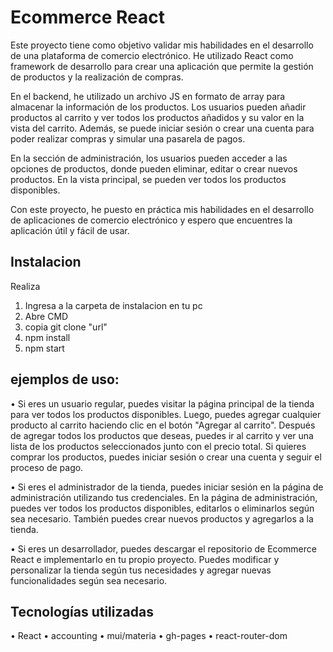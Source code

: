 # Ecommerce React

Este proyecto tiene como objetivo validar mis habilidades en el desarrollo de una plataforma de comercio electrónico. He utilizado React como framework de desarrollo para crear una aplicación que permite la gestión de productos y la realización de compras.

En el backend, he utilizado un archivo JS en formato de array para almacenar la información de los productos. Los usuarios pueden añadir productos al carrito y ver todos los productos añadidos y su valor en la vista del carrito. Además, se puede iniciar sesión o crear una cuenta para poder realizar compras y simular una pasarela de pagos.

En la sección de administración, los usuarios pueden acceder a las opciones de productos, donde pueden eliminar, editar o crear nuevos productos. En la vista principal, se pueden ver todos los productos disponibles.

Con este proyecto, he puesto en práctica mis habilidades en el desarrollo de aplicaciones de comercio electrónico y espero que encuentres la aplicación útil y fácil de usar.


## Instalacion

Realiza
1. Ingresa a la carpeta de instalacion en tu pc
2. Abre CMD
3. copia git clone "url"
4. npm install
5. npm start

## ejemplos de uso:

• Si eres un usuario regular, puedes visitar la página principal de la tienda para ver todos los productos disponibles. Luego, puedes agregar cualquier producto al carrito haciendo clic en el botón "Agregar al carrito". Después de agregar todos los productos que deseas, puedes ir al carrito y ver una lista de los productos seleccionados junto con el precio total. Si quieres comprar los productos, puedes iniciar sesión o crear una cuenta y seguir el proceso de pago.

• Si eres el administrador de la tienda, puedes iniciar sesión en la página de administración utilizando tus credenciales. En la página de administración, puedes ver todos los productos disponibles, editarlos o eliminarlos según sea necesario. También puedes crear nuevos productos y agregarlos a la tienda.

• Si eres un desarrollador, puedes descargar el repositorio de Ecommerce React e implementarlo en tu propio proyecto. Puedes modificar y personalizar la tienda según tus necesidades y agregar nuevas funcionalidades según sea necesario.


## Tecnologías utilizadas 
• React
• accounting
• mui/materia
• gh-pages
• react-router-dom
